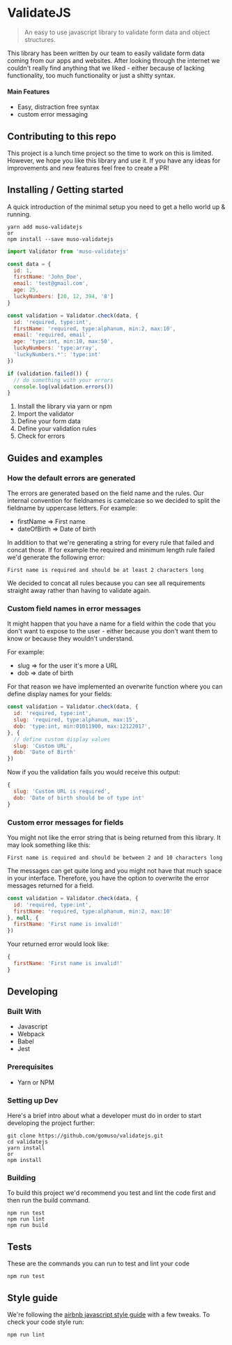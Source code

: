 # ValidateJS
> An easy to use javascript library to validate form data and object structures.

This library has been written by our team to easily validate form data coming from our apps and websites. After looking through the internet we couldn't really find anything that we liked - either because of lacking functionality, too much functionality or just a shitty syntax.

#### Main Features

- Easy, distraction free syntax
- custom error messaging

## Contributing to this repo

This project is a lunch time project so the time to work on this is limited. However, we hope you like this library
and use it. If you have any ideas for improvements and new features feel free to create a PR!

## Installing / Getting started

A quick introduction of the minimal setup you need to get a hello world up & running.

```shell
yarn add muso-validatejs
or
npm install --save muso-validatejs
```

```javascript
import Validator from 'muso-validatejs'

const data = {
  id: 1,
  firstName: 'John_Doe',
  email: 'test@gmail.com',
  age: 25,
  luckyNumbers: [20, 12, 394, '8']
}

const validation = Validator.check(data, {
  id: 'required, type:int',
  firstName: 'required, type:alphanum, min:2, max:10',
  email: 'required, email',
  age: 'type:int, min:10, max:50',
  luckyNumbers: 'type:array',
  'luckyNumbers.*': 'type:int'
})

if (validation.failed()) {
  // do something with your errors
  console.log(validation.errors())
}
```

1. Install the library via yarn or npm
2. Import the validator
3. Define your form data
4. Define your validation rules
5. Check for errors

## Guides and examples

### How the default errors are generated

The errors are generated based on the field name and the rules. Our internal convention for fieldnames
is camelcase so we decided to split the fieldname by uppercase letters. For example:

- firstName => First name
- dateOfBirth => Date of birth

In addition to that we're generating a string for every rule that failed and concat those. If for example
the required and minimum length rule failed we'd generate the following error:
```
First name is required and should be at least 2 characters long
```

We decided to concat all rules because you can see all requirements straight away rather than having to validate again.


### Custom field names in error messages

It might happen that you have a name for a field within the code that you don't want to expose
to the user - either because you don't want them to know or because they wouldn't understand.

For example:
- slug => for the user it's more a URL
- dob => date of birth

For that reason we have implemented an overwrite function where you can define display names for your fields:

```javascript
const validation = Validator.check(data, {
  id: 'required, type:int',
  slug: 'required, type:alphanum, max:15',
  dob: 'type:int, min:01011900, max:12122017',
}, {
  // define custom display values
  slug: 'Custom URL',
  dob: 'Date of Birth'
})
```

Now if you the validation fails you would receive this output:
```javascript
{
  slug: 'Custom URL is required',
  dob: 'Date of birth should be of type int'
}
```

### Custom error messages for fields

You might not like the error string that is being returned from this library. It may look something like this:
```
First name is required and should be between 2 and 10 characters long
```

The messages can get quite long and you might not have that much space in your interface. Therefore, you have
the option to overwrite the error messages returned for a field.

```javascript
const validation = Validator.check(data, {
  id: 'required, type:int',
  firstName: 'required, type:alphanum, min:2, max:10'
}, null, {
  firstName: 'First name is invalid!'
})
```

Your returned error would look like:
```javascript
{
  firstName: 'First name is invalid!'
}
```

## Developing

### Built With

- Javascript
- Webpack
- Babel
- Jest

### Prerequisites

- Yarn or NPM

### Setting up Dev

Here's a brief intro about what a developer must do in order to start developing
the project further:

```shell
git clone https://github.com/gomuso/validatejs.git
cd validatejs
yarn install
or
npm install
```

### Building

To build this project we'd recommend you test and lint the code first and then run the build command.

```shell
npm run test
npm run lint
npm run build
```


## Tests

These are the commands you can run to test and lint your code

```shell
npm run test
```

## Style guide

We're following the [airbnb javascript style guide](https://github.com/airbnb/javascript) with a few tweaks.
To check your code style run:

```shell
npm run lint
```
